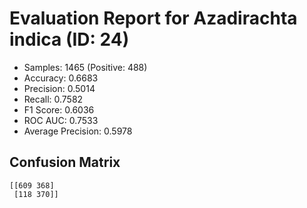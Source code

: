 # Evaluation Report for Azadirachta indica (ID: 24)
- Samples: 1465 (Positive: 488)
- Accuracy: 0.6683
- Precision: 0.5014
- Recall: 0.7582
- F1 Score: 0.6036
- ROC AUC: 0.7533
- Average Precision: 0.5978

## Confusion Matrix
```
[[609 368]
 [118 370]]
```